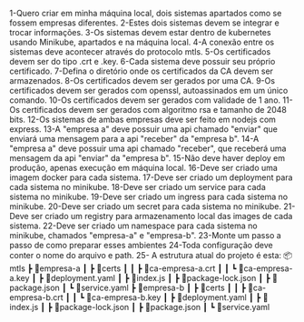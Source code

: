 1-Quero criar em minha máquina local, dois sistemas apartados como se fossem empresas diferentes.
2-Estes dois sistemas devem se integrar e trocar informações.
3-Os sistemas devem estar dentro de kubernetes usando Minikube, apartados e na máquina local.
4-A conexão entre os sistemas deve acontecer através do protocolo mtls.
5-Os certificados devem ser do tipo .crt e .key.
6-Cada sistema deve possuir seu próprio certificado.
7-Defina o diretório onde os certificados da CA devem ser armazenados.
8-Os certificados devem ser gerados por uma CA.
9-Os certificados devem ser gerados com openssl, autoassinados em um único comando.
10-Os certificados devem ser gerados com validade de 1 ano.
11-Os certificados devem ser gerados com algoritmo rsa e tamanho de 2048 bits.
12-Os sistemas de ambas empresas deve ser feito em nodejs com express.
13-A "empresa a" deve possuir uma api chamado "enviar" que enviará uma mensagem para a api "receber" da "empresa b".
14-A "empresa a" deve possuir uma api chamado "receber", que receberá uma mensagem da api "enviar" da "empresa b".
15-Não deve haver deploy em produção, apenas execução em máquina local.
16-Deve ser criado uma imagem docker para cada sistema.
17-Deve ser criado um deployment para cada sistema no minikube.
18-Deve ser criado um service para cada sistema no minikube.
19-Deve ser criado um ingress para cada sistema no minikube.
20-Deve ser criado um secret para cada sistema no minikube.
21-Deve ser criado um registry para armazenamento local das images de cada sistema.
22-Deve ser criado um namespace para cada sistema no minikube, chamados "empresa-a" e "empresa-b".
23-Monte um passo a passo de como preparar esses ambientes
24-Toda configuração deve conter o nome do arquivo e path.
25- A estrutura atual do projeto é esta:
📦mtls
 ┣ 📂empresa-a
 ┃ ┣ 📂certs
 ┃ ┃ ┣ 📜ca-empresa-a.crt
 ┃ ┃ ┗ 📜ca-empresa-a.key
 ┃ ┣ 📜deployment.yaml
 ┃ ┣ 📜index.js
 ┃ ┣ 📜package-lock.json
 ┃ ┣ 📜package.json
 ┃ ┗ 📜service.yaml
 ┣ 📂empresa-b
 ┃ ┣ 📂certs
 ┃ ┃ ┣ 📜ca-empresa-b.crt
 ┃ ┃ ┗ 📜ca-empresa-b.key
 ┃ ┣ 📜deployment.yaml
 ┃ ┣ 📜index.js
 ┃ ┣ 📜package-lock.json
 ┃ ┣ 📜package.json
 ┃ ┗ 📜service.yaml

